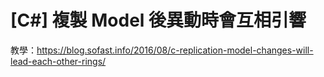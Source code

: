 # [C#] 複製 Model 後異動時會互相引響


教學：<a href="https://blog.sofast.info/2016/08/c-replication-model-changes-will-lead-each-other-rings/">https://blog.sofast.info/2016/08/c-replication-model-changes-will-lead-each-other-rings/</a>
